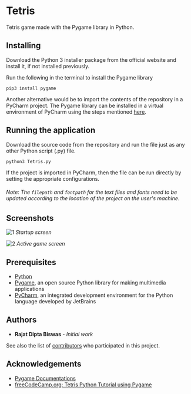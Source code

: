 # Tetris
Tetris game made with the Pygame library in Python.


## Installing
Download the Python 3 installer package from the official website and install it, if not installed previously.

Run the following in the terminal to install the Pygame library
```
pip3 install pygame
```


Another alternative would be to import the contents of the repository in a PyCharm project.
The Pygame library can be installed in a virtual environment of PyCharm using the steps mentioned [here](https://www.jetbrains.com/help/pycharm/installing-uninstalling-and-upgrading-packages.html).


## Running the application
Download the source code from the repository and run the file just as any other Python script (.py) file.
```
python3 Tetris.py
```

If the project is imported in PyCharm, then the file can be run directly by setting the appropriate configurations.

###### Note: The ```filepath``` and ```fontpath``` for the text files and fonts need to be updated according to the location of the project on the user's machine.


## Screenshots

![1](https://github.com/rajatdiptabiswas/tetris-pygame/blob/master/screenshot-start.png)
*Startup screen*

![2](https://github.com/rajatdiptabiswas/tetris-pygame/blob/master/screenshot-active.png)
*Active game screen*


## Prerequisites
* [Python](https://www.python.org)
* [Pygame](https://www.pygame.org/wiki/GettingStarted), an open source Python library for making multimedia applications
* [PyCharm](https://www.jetbrains.com/pycharm/), an integrated development environment for the Python language developed by JetBrains


## Authors

* **Rajat Dipta Biswas** - *Initial work*

See also the list of [contributors](https://github.com/rajatdiptabiswas/tetris-pygame/graphs/contributors) who participated in this project.



## Acknowledgements
* [Pygame Documentations](https://www.pygame.org/docs/)
* [freeCodeCamp.org: Tetris Python Tutorial using Pygame](https://www.freecodecamp.org/news/beaucarnes/tetris-python-tutorial-pygame--t3tR1spY6)

